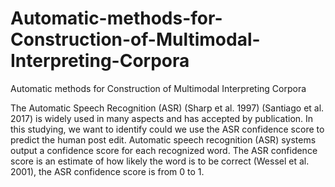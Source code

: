 # Automatic-methods-for-Construction-of-Multimodal-Interpreting-Corpora
Automatic methods for Construction of Multimodal Interpreting Corpora

The Automatic Speech Recognition (ASR) (Sharp et al. 1997) (Santiago et al. 2017) is widely used in many aspects and has accepted by publication. In this studying, we want to identify could we use the ASR confidence score to predict the human post edit. Automatic speech recognition (ASR) systems output a confidence score for each recognized word. The ASR confidence score is an estimate of how likely the word is to be correct (Wessel et al. 2001), the ASR confidence score is from 0 to 1.
